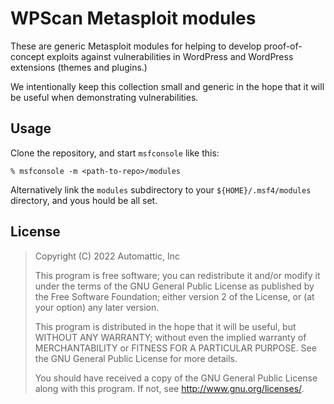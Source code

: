 # WPScan Metasploit modules

These are generic Metasploit modules for helping to develop proof-of-concept
exploits against vulnerabilities in WordPress and WordPress extensions (themes
and plugins.)

We intentionally keep this collection small and generic in the hope that it
will be useful when demonstrating vulnerabilities.

## Usage

Clone the repository, and start `msfconsole` like this:

```
% msfconsole -m <path-to-repo>/modules
```

Alternatively link the `modules` subdirectory to your `${HOME}/.msf4/modules`
directory, and yous hould be all set.

## License

> Copyright (C) 2022  Automattic, Inc
>
> This program is free software; you can redistribute it and/or
> modify it under the terms of the GNU General Public License
> as published by the Free Software Foundation; either version 2
> of the License, or (at your option) any later version.
>
> This program is distributed in the hope that it will be useful,
> but WITHOUT ANY WARRANTY; without even the implied warranty of
> MERCHANTABILITY or FITNESS FOR A PARTICULAR PURPOSE.  See the
> GNU General Public License for more details.
>
> You should have received a copy of the GNU General Public License
> along with this program.  If not, see <http://www.gnu.org/licenses/>.
